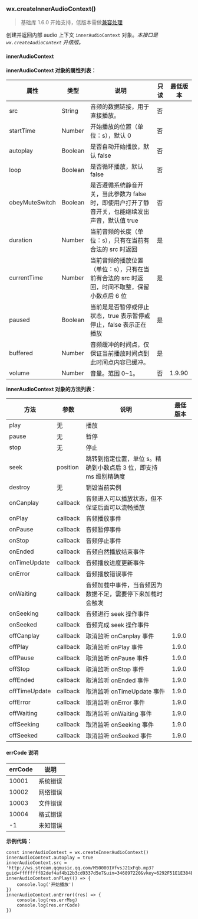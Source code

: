<!-- https://developers.weixin.qq.com/miniprogram/dev/api/createInnerAudioContext.html -->

### wx.createInnerAudioContext()

> 基础库 1.6.0 开始支持，低版本需做[兼容处理](https://developers.weixin.qq.com/miniprogram/dev/framework/compatibility.html)

创建并返回内部 audio 上下文 `innerAudioContext` 对象。_本接口是 `wx.createAudioContext` 升级版。_

#### innerAudioContext

**innerAudioContext 对象的属性列表：**

  属性             |  类型      |  说明                                                     |  只读 |  最低版本 
-------------------|------------|-----------------------------------------------------------|-------|-----------
  src              |  String    |  音频的数据链接，用于直接播放。                           |  否   |           
  startTime        |  Number    |  开始播放的位置（单位：s），默认 0                        |  否   |           
  autoplay         |  Boolean   |  是否自动开始播放，默认 false                             |  否   |           
  loop             |  Boolean   |  是否循环播放，默认 false                                 |  否   |           
  obeyMuteSwitch   |  Boolean   |是否遵循系统静音开关，当此参数为 false 时，即使用户打开了静音开关，也能继续发出声音，默认值 true|  否   |           
  duration         |  Number    |  当前音频的长度（单位：s），只有在当前有合法的 src 时返回 |  是   |           
  currentTime      |  Number    |当前音频的播放位置（单位：s），只有在当前有合法的 src 时返回，时间不取整，保留小数点后 6 位|  是   |           
  paused           |  Boolean   |当前是是否暂停或停止状态，true 表示暂停或停止，false 表示正在播放|  是   |           
  buffered         |  Number    |音频缓冲的时间点，仅保证当前播放时间点到此时间点内容已缓冲。|  是   |           
  volume           |  Number    |  音量。范围 0~1。                                         |  否   |  1.9.90   

**innerAudioContext 对象的方法列表：**

  方法            |  参数       |  说明                                    | 最低版本 
------------------|-------------|------------------------------------------|----------
  play            |  无         |  播放                                    |          
  pause           |  无         |  暂停                                    |          
  stop            |  无         |  停止                                    |          
  seek            |  position   |跳转到指定位置，单位 s。精确到小数点后 3 位，即支持 ms 级别精确度|          
  destroy         |  无         |  销毁当前实例                            |          
  onCanplay       |  callback   |音频进入可以播放状态，但不保证后面可以流畅播放|          
  onPlay          |  callback   |  音频播放事件                            |          
  onPause         |  callback   |  音频暂停事件                            |          
  onStop          |  callback   |  音频停止事件                            |          
  onEnded         |  callback   |  音频自然播放结束事件                    |          
  onTimeUpdate    |  callback   |  音频播放进度更新事件                    |          
  onError         |  callback   |  音频播放错误事件                        |          
  onWaiting       |  callback   |音频加载中事件，当音频因为数据不足，需要停下来加载时会触发|          
  onSeeking       |  callback   |  音频进行 seek 操作事件                  |          
  onSeeked        |  callback   |  音频完成 seek 操作事件                  |          
  offCanplay      |  callback   |  取消监听 onCanplay 事件                 |  1.9.0   
  offPlay         |  callback   |  取消监听 onPlay 事件                    |  1.9.0   
  offPause        |  callback   |  取消监听 onPause 事件                   |  1.9.0   
  offStop         |  callback   |  取消监听 onStop 事件                    |  1.9.0   
  offEnded        |  callback   |  取消监听 onEnded 事件                   |  1.9.0   
  offTimeUpdate   |  callback   |  取消监听 onTimeUpdate 事件              |  1.9.0   
  offError        |  callback   |  取消监听 onError 事件                   |  1.9.0   
  offWaiting      |  callback   |  取消监听 onWaiting 事件                 |  1.9.0   
  offSeeking      |  callback   |  取消监听 onSeeking 事件                 |  1.9.0   
  offSeeked       |  callback   |  取消监听 onSeeked 事件                  |  1.9.0   

#### errCode 说明

  errCode   |  说明   
------------|---------
  10001     | 系统错误
  10002     | 网络错误
  10003     | 文件错误
  10004     | 格式错误
  -1        | 未知错误

**示例代码：**

    const innerAudioContext = wx.createInnerAudioContext()
    innerAudioContext.autoplay = true
    innerAudioContext.src = 'http://ws.stream.qqmusic.qq.com/M500001VfvsJ21xFqb.mp3?guid=ffffffff82def4af4b12b3cd9337d5e7&uin=346897220&vkey=6292F51E1E384E061FF02C31F716658E5C81F5594D561F2E88B854E81CAAB7806D5E4F103E55D33C16F3FAC506D1AB172DE8600B37E43FAD&fromtag=46'
    innerAudioContext.onPlay(() => {
        console.log('开始播放')
    })
    innerAudioContext.onError((res) => {
        console.log(res.errMsg)
        console.log(res.errCode)
    })

